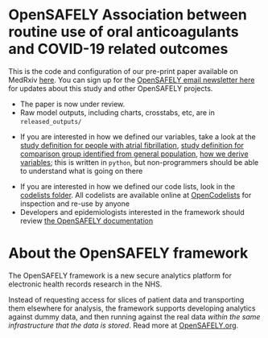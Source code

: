 # OpenSAFELY Association between routine use of oral anticoagulants and COVID-19 related outcomes

This is the code and configuration of our pre-print paper available on MedRxiv [here](https://www.medrxiv.org/content/10.1101/2021.04.30.21256119v1). You can sign up for the [OpenSAFELY email newsletter here](https://opensafely.org/contact/) for updates about this study and other OpenSAFELY projects.

* The paper is now under review.
* Raw model outputs, including charts, crosstabs, etc, are in `released_outputs/`
- If you are interested in how we defined our variables, take a look at the [study definition for people with atrial fibrillation](analysis/study_definition_af.py), [study definition for comparison group identified from general population](analysis/study_definition_general_population.py), [how we derive variables](analysis/common_variables.py); this is written in `python`, but non-programmers should be able to understand what is going on there
* If you are interested in how we defined our code lists, look in the [codelists folder](./codelists/). All codelists are available online at [OpenCodelists](https://codelists.opensafely.org/) for inspection and re-use by anyone 
* Developers and epidemiologists interested in the framework should review [the OpenSAFELY documentation](https://docs.opensafely.org)

# About the OpenSAFELY framework

The OpenSAFELY framework is a new secure analytics platform for
electronic health records research in the NHS.

Instead of requesting access for slices of patient data and
transporting them elsewhere for analysis, the framework supports
developing analytics against dummy data, and then running against the
real data *within the same infrastructure that the data is stored*.
Read more at [OpenSAFELY.org](https://opensafely.org).
